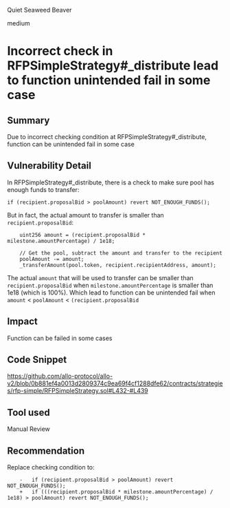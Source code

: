 Quiet Seaweed Beaver

medium

# Incorrect check in RFPSimpleStrategy#_distribute lead to function unintended fail in some case
## Summary
Due to incorrect checking condition at RFPSimpleStrategy#_distribute, function can be unintended fail in some case

## Vulnerability Detail
In RFPSimpleStrategy#_distribute, there is a check to make sure pool has enough funds to transfer:

    if (recipient.proposalBid > poolAmount) revert NOT_ENOUGH_FUNDS();
But in fact, the actual amount to transfer is smaller than `recipient.proposalBid`:

        uint256 amount = (recipient.proposalBid * milestone.amountPercentage) / 1e18;

        // Get the pool, subtract the amount and transfer to the recipient
        poolAmount -= amount;
        _transferAmount(pool.token, recipient.recipientAddress, amount);
The actual `amount` that will be used to transfer can be smaller than `recipient.proposalBid` when `milestone.amountPercentage` is smaller than 1e18 (which is 100%). Which lead to function can be unintended fail when `amount` < `poolAmount` < `(recipient.proposalBid`

## Impact
Function can be failed in some cases

## Code Snippet
https://github.com/allo-protocol/allo-v2/blob/0b881ef4a0013d2809374c9ea69f4cf1288dfe62/contracts/strategies/rfp-simple/RFPSimpleStrategy.sol#L432-#L439

## Tool used
Manual Review

## Recommendation
Replace checking condition to:

        -   if (recipient.proposalBid > poolAmount) revert NOT_ENOUGH_FUNDS();
        +   if (((recipient.proposalBid * milestone.amountPercentage) / 1e18) > poolAmount) revert NOT_ENOUGH_FUNDS();
